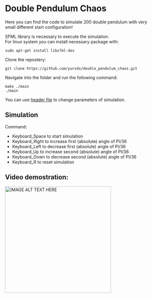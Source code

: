 # Double Pendulum Chaos

Here you can find the code to simulate 200 double pendulum with very small different start configuration!

SFML library is necessary to execute the simulation.  
For linux system you can install necessary package with:

    sudo apt-get install libsfml-dev

Clone the repostery:

    git clone https://github.com/yursds/double_pendulum_chaos.git

Navigate into the folder and run the following command:

    make ./main
    ./main

You can use [header file](./include/double_pendulum.h) to change parameters of simulation.  

## Simulation
Command:
* Keyboard_Space to start simulation
* Keyboard_Right to increase first (absolute) angle of PI/36
* Keyboard_Left to decrease first (absolute) angle of PI/36
* Keyboard_Up to increase second (absolute) angle of PI/36
* Keyboard_Down to decrease second (absolute) angle of PI/36
* Keyboard_R to reset simulation
  



## Video demostration:

<img src="image/video_doublePendulum.gif" alt="IMAGE ALT TEXT HERE" width="350" height="350">
